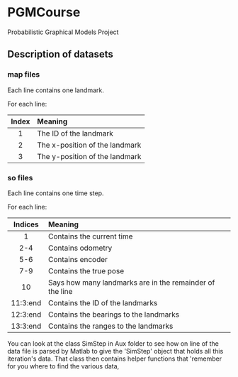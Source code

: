 # PGMCourse
Probabilistic Graphical Models Project


## Description of datasets
### map files
Each line contains one landmark.

For each line:

| Index | Meaning        |
|:-----:|:---------------|
| 1     | The ID of the landmark |
| 2     | The x-position of the landmark |
| 3     | The y-position of the landmark |

### so files
Each line contains one time step.

For each line:

| Indices | Meaning        |
|:-------:|:---------------|
| 1       | Contains the current time |
| 2-4     | Contains odometry |
| 5-6     | Contains encoder |
| 7-9     | Contains the true pose |
| 10      | Says how many landmarks are in the remainder of the line |
| 11:3:end     | Contains the ID of the landmarks |
| 12:3:end     | Contains the bearings to the landmarks |
| 13:3:end     | Contains the ranges to the landmarks |

You can look at the class SimStep in Aux folder to see how on line of the data file is parsed by Matlab to give the 'SimStep' object that holds all this iteration's data.  That class then contains helper functions that 'remember for you where to find the various data,